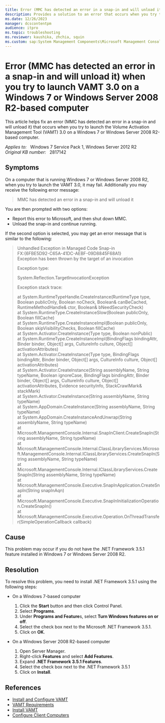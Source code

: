 ```yaml
---
title: Error (MMC has detected an error in a snap-in and will unload it) when you launch VAMT 3.0
description: Provides a solution to an error that occurs when you try to launch the Volume Activation Management Tool (VAMT) 3.0 on a Windows 7 or Windows Server 2008 R2-based computer.
ms.date: 12/26/2023
manager: dcscontentpm
audience: itpro
ms.topic: troubleshooting
ms.reviewer: kaushika, zhchia, squin
ms.custom: sap:System Management Components\Microsoft Management Console (MMC), csstroubleshoot
---
```

# Error (MMC has detected an error in a snap-in and will unload it) when you try to launch VAMT 3.0 on a Windows 7 or Windows Server 2008 R2-based computer

This article helps fix an error (MMC has detected an error in a snap-in and will unload it) that occurs when you try to launch the Volume Activation Management Tool (VAMT) 3.0 on a Windows 7 or Windows Server 2008 R2-based computer.

_Applies to:_ &nbsp; Windows 7 Service Pack 1, Windows Server 2012 R2  
_Original KB number:_ &nbsp; 2817142

## Symptoms

On a computer that is running Windows 7 or Windows Server 2008 R2, when you try to launch the VAMT 3.0, it may fail. Additionally you may receive the following error message:

> MMC has detected an error in a snap-in and will unload it

You are then prompted with two options:

- Report this error to Microsoft, and then shut down MMC.
- Unload the snap-in and continue running.

If the second option is selected, you may get an error message that is similar to the following:

> Unhandled Exception in Managed Code Snap-in  
FX:{6FBE5D92-C65A-41DC-AEBF-09D8845F68A1}  
Exception has been thrown by the target of an invocation  
>
> Exception type:
>
> System.Reflection.TargetInvocationException
>
> Exception stack trace:
>
> at System.RuntimeTypeHandle.CreateInstance(RuntimeType type, Boolean publicOnly, Boolean noCheck, Boolean& canBeCached, RuntimeMethodHandle& ctor, Boolean& bNeedSecurityCheck)  
at System.RuntimeType.CreateInstanceSlow(Boolean publicOnly, Boolean fillCache)  
at System.RuntimeType.CreateInstanceImpl(Boolean publicOnly, Boolean skipVisibilityChecks, Boolean fillCache)  
at System.Activator.CreateInstance(Type type, Boolean nonPublic)  
at System.RuntimeType.CreateInstanceImpl(BindingFlags bindingAttr, Binder binder, Object[] args, CultureInfo culture, Object[] activationAttributes)  
at System.Activator.CreateInstance(Type type, BindingFlags bindingAttr, Binder binder, Object[] args, CultureInfo culture, Object[] activationAttributes)  
at System.Activator.CreateInstance(String assemblyName, String typeName, Boolean ignoreCase, BindingFlags bindingAttr, Binder binder, Object[] args, CultureInfo culture, Object[] activationAttributes, Evidence securityInfo, StackCrawlMark& stackMark)  
at System.Activator.CreateInstance(String assemblyName, String typeName)  
at System.AppDomain.CreateInstance(String assemblyName, String typeName)  
at System.AppDomain.CreateInstanceAndUnwrap(String assemblyName, String typeName)  
at Microsoft.ManagementConsole.Internal.SnapInClient.CreateSnapIn(String assemblyName, String typeName)  
at Microsoft.ManagementConsole.Internal.ClassLibraryServices.Microsoft.ManagementConsole.Internal.IClassLibraryServices.CreateSnapIn(String assemblyName, String typeName)  
at Microsoft.ManagementConsole.Internal.IClassLibraryServices.CreateSnapIn(String assemblyName, String typeName)  
at Microsoft.ManagementConsole.Executive.SnapInApplication.CreateSnapIn(String snapInAqn)  
at Microsoft.ManagementConsole.Executive.SnapInInitializationOperation.CreateSnapIn()  
at Microsoft.ManagementConsole.Executive.Operation.OnThreadTransfer(SimpleOperationCallback callback)

## Cause

This problem may occur if you do not have the .NET Framework 3.5.1 feature installed in Windows 7 or Windows Server 2008 R2.

## Resolution

To resolve this problem, you need to install .NET Framework 3.5.1 using the following steps:

- On a Windows 7-based computer

    1. Click the **Start** button and then click Control Panel.
    2. Select **Programs**.
    3. Under **Programs and Feature**s, select **Turn Windows features on or off**.
    4. Select the check box next to the Microsoft .NET Framework 3.5.1.
    5. Click on **OK**.

- On a Windows Server 2008 R2-based computer

    1. Open Server Manager.
    2. Right-click **Features** and select **Add Features**.
    3. Expand **.NET Framework 3.5.1 Features**.
    4. Select the check box next to the .NET Framework 3.5.1
    5. Click on **Install**.

## References

- [Install and Configure VAMT](/previous-versions/windows/hh825211(v=win.10))
- [VAMT Requirements](/previous-versions/windows/hh824945(v=win.10))
- [Install VAMT](/previous-versions/windows/hh825184(v=win.10))
- [Configure Client Computers](/previous-versions/windows/hh825136(v=win.10))
